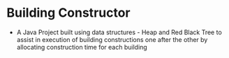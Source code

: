 # Building Constructor
 - A Java Project built using data structures - Heap and Red Black Tree to assist in execution of building constructions one after the other by allocating construction time for each building


